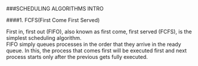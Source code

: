 ###SCHEDULING ALGORITHMS INTRO

####1. FCFS(First Come First Served)

First in, first out (FIFO), also known as first come, first served (FCFS), is the simplest scheduling algorithm. \
FIFO simply queues processes in the order that they arrive in the ready queue.
In this, the process that comes first will be executed first and next process starts only after the previous gets
fully executed.